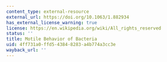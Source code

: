 ```yaml
---
content_type: external-resource
external_url: https://doi.org/10.1063/1.882934
has_external_license_warning: true
license: https://en.wikipedia.org/wiki/All_rights_reserved
status: ''
title: Motile Behavior of Bacteria
uid: 4ff731a0-ffd5-4384-8283-a4b774a3cc3e
wayback_url: ''
---
```

